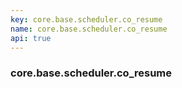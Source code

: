 ```yaml
---
key: core.base.scheduler.co_resume
name: core.base.scheduler.co_resume
api: true
---
```


### core.base.scheduler.co_resume
